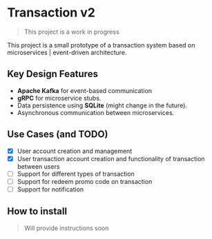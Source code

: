 # Transaction v2

> This project is a work in progress

This project is a small prototype of a transaction system based on microservices | event-driven architecture.

## Key Design Features

- **Apache Kafka** for event-based communication
- **gRPC** for microservice stubs.
- Data persistence using **SQLite** (might change in the future).
- Asynchronous communication between microservices.

## Use Cases (and TODO)

- [x] User account creation and management
- [x] User transaction account creation and functionality of transaction between users
- [ ] Support for different types of transaction
- [ ] Support for redeem promo code on transaction
- [ ] Support for notification

## How to install

> Will provide instructions soon
